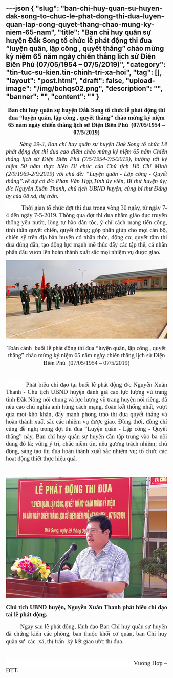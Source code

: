 ---json
{
    "slug": "ban-chi-huy-quan-su-huyen-dak-song-to-chuc-le-phat-dong-thi-dua-luyen-quan-lap-cong-quyet-thang-chao-mung-ky-niem-65-nam",
    "title": "Ban chỉ huy quân sự huyện Đắk Song tổ chức lễ phát động thi đua “luyện quân, lập công , quyết thắng” chào mừng kỷ niệm 65 năm ngày chiến thắng lịch sử Điện Biên Phủ  (07/05/1954 – 07/5/2019)",
    "category": "tin-tuc-su-kien.tin-chinh-tri-xa-hoi",
    "tag": [],
    "layout": "post.html",
    "draft": false,
    "upload-image": "/img/bchqs02.png",
    "description": "",
    "banner": "",
    "__content__": ""
}
---
<p style="text-align:center"><strong><span style="font-size:14.0pt"><span style="font-family:&quot;Times New Roman&quot;,&quot;serif&quot;">Ban chỉ huy qu&acirc;n sự huyện Đắk Song tổ chức lễ ph&aacute;t động thi đua &ldquo;luyện qu&acirc;n, lập c&ocirc;ng , quyết thắng&rdquo; ch&agrave;o mừng kỷ niệm 65 năm ng&agrave;y chiến thắng lịch sử Điện Bi&ecirc;n Phủ&nbsp; (07/05/1954 &ndash; 07/5/2019)</span></span></strong></p>

<p style="text-align:justify"><strong>&nbsp;&nbsp;&nbsp;&nbsp;&nbsp;&nbsp;&nbsp;&nbsp;&nbsp; </strong><em><span style="font-size:14.0pt"><span style="background-color:white"><span style="font-family:&quot;Times New Roman&quot;,&quot;serif&quot;">S&aacute;ng 29-3, Ban chỉ huy qu&acirc;n sự huyện Đak Song tổ chức Lễ ph&aacute;t động đợt thi đua cao điểm ch&agrave;o mừng kỷ niệm 65 năm Chiến thắng lịch sử Điện Bi&ecirc;n Phủ (7/5/1954-7/5/2019), hướng tới kỷ niệm 50 năm thực hiện Di ch&uacute;c của Chủ tịch Hồ Ch&iacute; Minh (2/9/1969-2/9/2019) với chủ đề: &ldquo;Luyện qu&acirc;n - Lập c&ocirc;ng - Quyết thắng&rdquo;</span></span></span></em><em><span style="font-size:14.0pt"><span style="font-family:&quot;Times New Roman&quot;,&quot;serif&quot;">.về dự c&oacute; đ/c Phan Văn Hợp,Tỉnh ủy vi&ecirc;n, B&iacute; thư huyện ủy; đ/c Nguyễn Xu&acirc;n Thanh, chủ tịch UBND huyện, c&ugrave;ng b&iacute; thư Đảng ủy của 08 x&atilde;, thị trấn.</span></span></em></p>

<p style="text-align:justify"><span style="font-size:14.0pt"><span style="background-color:white"><span style="font-family:&quot;Times New Roman&quot;,&quot;serif&quot;">&nbsp;&nbsp;&nbsp;&nbsp;&nbsp;&nbsp;&nbsp;&nbsp;&nbsp; Thời gian tổ chức đợt thi đua trong v&ograve;ng 30 ng&agrave;y, từ ng&agrave;y 7-4 đến ng&agrave;y 7-5-2019. Th&ocirc;ng qua đợt thi đua nhằm gi&aacute;o dục truyền thống y&ecirc;u nước, l&ograve;ng tự h&agrave;o d&acirc;n tộc, &yacute; ch&iacute; c&aacute;ch mạng tiến c&ocirc;ng, tinh thần quyết chiến, quyết thắng; g&oacute;p phần gi&uacute;p cho mọi c&aacute;n bộ, chiến sỹ tr&ecirc;n địa b&agrave;n huyện c&oacute; nhận thức, động cơ, quyết t&acirc;m thi đua đ&uacute;ng đắn, tạo động lực mạnh mẽ th&uacute;c đẩy c&aacute;c tập thể, c&aacute; nh&acirc;n phấn đấu vươn l&ecirc;n ho&agrave;n th&agrave;nh xuất sắc mọi nhiệm vụ được giao</span></span></span><span style="font-size:14.0pt"><span style="font-family:&quot;Times New Roman&quot;,&quot;serif&quot;">.</span></span></p>

<p style="text-align:justify"><img alt="" src="/img/bchqs01.png" /></p>

<p style="text-align:center"><span style="font-size:14.0pt"><span style="font-family:&quot;Times New Roman&quot;,&quot;serif&quot;">To&agrave;n cảnh&nbsp; buổi<strong> </strong>lễ ph&aacute;t động thi đua &ldquo;luyện qu&acirc;n, lập c&ocirc;ng , quyết thắng&rdquo; ch&agrave;o mừng kỷ niệm 65 năm ng&agrave;y chiến thắng lịch sử Điện Bi&ecirc;n Phủ&nbsp; (07/05/1954 &ndash; 07/5/2019)</span></span></p>

<p style="text-align:justify">&nbsp;</p>

<p style="text-align:justify"><span style="font-size:14.0pt"><span style="background-color:white"><span style="font-family:&quot;Times New Roman&quot;,&quot;serif&quot;">&nbsp;&nbsp;&nbsp;&nbsp;&nbsp;&nbsp;&nbsp;&nbsp;&nbsp; Ph&aacute;t biểu chỉ đạo tại buổi lễ ph&aacute;t động đ/c Nguyễn Xu&acirc;n Thanh - Chủ tịch UBND huyện đ&aacute;nh gi&aacute; cao lực lượng vũ trang tỉnh Đắk N&ocirc;ng n&oacute;i chung v&agrave; lực lượng vũ trang huyện n&oacute;i ri&ecirc;ng, đ&atilde; n&ecirc;u cao chủ nghĩa anh h&ugrave;ng c&aacute;ch mạng, đo&agrave;n kết thống nhất, vượt qua mọi kh&oacute; khăn, đẩy mạnh phong tr&agrave;o thi đua quyết thắng v&agrave; ho&agrave;n th&agrave;nh xuất sắc c&aacute;c nhiệm vụ được giao. Đồng thời, đồng ch&iacute; cũng đề nghị trong đợt thi đua &ldquo;Luyện qu&acirc;n - Lập c&ocirc;ng - Quyết thắng&rdquo; n&agrave;y,</span></span></span><span style="font-size:14.0pt"><span style="font-family:&quot;Times New Roman&quot;,&quot;serif&quot;"> Ban chỉ huy qu&acirc;n sự huyện cần tập trung v&agrave;o ba nội dung đ&oacute; l&agrave;; vững &yacute; tr&iacute;, chắc niềm tin, n&ecirc;u gương tr&aacute;ch nhiệm; chủ động, s&agrave;ng tạo thi đua ho&agrave;n th&agrave;nh xuất sắc nhiệm vụ; tổ chức c&aacute;c hoạt động thiết thực hiệu quả.</span></span></p>

<p style="text-align:justify">&nbsp;</p>

<p style="text-align:justify"><img alt="" src="/img/bchqs02.png" /></p>

<p style="text-align:justify"><strong><span style="font-size:14.0pt"><span style="font-family:&quot;Times New Roman&quot;,&quot;serif&quot;">Chủ tịch UBND huyện, Nguyễn Xu&acirc;n Thanh ph&aacute;t biểu chỉ đạo tai lễ ph&aacute;t động.</span></span></strong></p>

<p style="text-align:justify">&nbsp;&nbsp;&nbsp;&nbsp;&nbsp;&nbsp;&nbsp;&nbsp;&nbsp; <span style="font-size:14.0pt"><span style="background-color:white"><span style="font-family:&quot;Times New Roman&quot;,&quot;serif&quot;">Ngay sau lễ ph&aacute;t động, l&atilde;nh đạo Ban Chỉ huy qu&acirc;n sự huyện đ&atilde; chứng kiến c&aacute;c ph&ograve;ng, ban thuộc khối cơ quan, ban Chỉ huy qu&acirc;n sự&nbsp; c&aacute;c&nbsp; x&atilde;, thị trấn&nbsp; k&yacute; kết giao ước thi đua.</span></span></span></p>

<p style="text-align:justify">&nbsp;</p>

<p style="text-align:justify"><span style="font-size:14.0pt"><span style="background-color:white"><span style="font-family:&quot;Times New Roman&quot;,&quot;serif&quot;">&nbsp;&nbsp;&nbsp;&nbsp;&nbsp;&nbsp;&nbsp;&nbsp;&nbsp;&nbsp;&nbsp;&nbsp;&nbsp;&nbsp;&nbsp;&nbsp;&nbsp;&nbsp;&nbsp;&nbsp;&nbsp;&nbsp;&nbsp;&nbsp;&nbsp;&nbsp;&nbsp;&nbsp;&nbsp;&nbsp;&nbsp;&nbsp;&nbsp;&nbsp;&nbsp;&nbsp;&nbsp;&nbsp;&nbsp;&nbsp;&nbsp;&nbsp;&nbsp;&nbsp;&nbsp;&nbsp;&nbsp;&nbsp;&nbsp;&nbsp;&nbsp;&nbsp;&nbsp;&nbsp;&nbsp;&nbsp;&nbsp;&nbsp;&nbsp;&nbsp;&nbsp;&nbsp;&nbsp;&nbsp;&nbsp;&nbsp;&nbsp;&nbsp;&nbsp;&nbsp;&nbsp;&nbsp;&nbsp;&nbsp;&nbsp;&nbsp; Vương Hợp &ndash; ĐTT.</span></span></span></p>

<p style="text-align:center">&nbsp;</p>

<p>&nbsp;</p>

